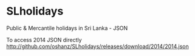 SLholidays
==========

Public &amp; Mercantile holidays in Sri Lanka - JSON


To access 2014 JSON directly
http://github.com/oshanz/SLholidays/releases/download/2014/2014.json
 
